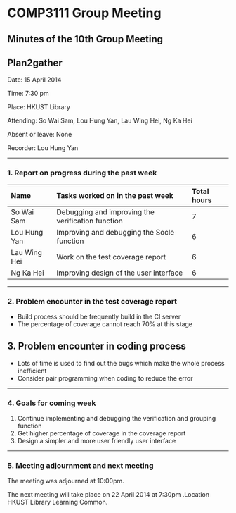 # COMP3111 Group Meeting #
## Minutes of the 10th Group Meeting ##
## Plan2gather ##

Date: 15 April 2014

Time: 7:30 pm

Place: HKUST Library

Attending: So Wai Sam, Lou Hung Yan, Lau Wing Hei, Ng Ka Hei

Absent or leave: None

Recorder: Lou Hung Yan


---

### 1. Report on progress during the past week ###
|Name|Tasks worked on in the past week|Total hours|
|:---|:-------------------------------|:----------|
|So Wai Sam|Debugging and improving the verification function|7          |
|Lou Hung Yan| Improving and debugging the Socle function |6          |
|Lau Wing Hei| Work on the test coverage report |6          |
|Ng Ka Hei|Improving design of the user interface |6          |


---



### 2. Problem encounter in the test coverage report ###
  * Build process should be frequently build in the CI server
  * The percentage of coverage cannot reach 70% at this stage

## 3. Problem encounter in coding process ##
  * Lots of time is used to find out the bugs which make the whole process inefficient
  * Consider pair programming when coding to reduce the error


---


### 4. Goals for coming week ###
  1. Continue implementing and debugging the verification and grouping function
  1. Get higher percentage of coverage in the coverage report
  1. Design a simpler and more user friendly user interface


---


### 5. Meeting adjournment and next meeting ###
The meeting was adjourned at 10:00pm.

The next meeting will take place on 22 April 2014 at 7:30pm .Location HKUST Library Learning Common.